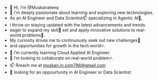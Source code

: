 - 👋 Hi, I’m @Muskanateeq
- 👀 I'm deeply passionate about learning and exploring new technologies.
-  As an AI Engineer and Data Scientist📫 specializing in Agentic AI🌱,
-  I thrive on staying updated with the latest advancements and trends.
-  eager to expand my skill💞️ set and apply innovative solutions to real-world problems👀.
-  My curiosity drives me to continuously seek out new challenges👋
-  and opportunities for growth in the tech world⚡.
- 🌱 I’m currently learning Cloud Applied AI Engineer.
- 💞️ I’m looking to collaborate on real-world problem⚡.
- 📫 Rreach me at muskan.in.com786@gmail.com
- 👀 looking for an oppourtunity in AI Engineer or Data Scientist

<!---
Muskanateeq/Muskanateeq is a ✨ special ✨ repository because its `README.md` (this file) appears on your GitHub profile.
You can click the Preview link to take a look at your changes.
--->
